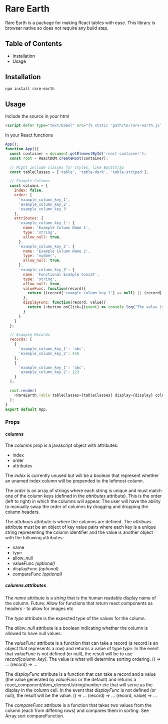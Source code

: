 # Rare Earth
Rare Earth is a package for making React tables with ease.
This library is browser native so does not require any build step.

## Table of Contents

- Installation
- Usage

## Installation
```sh
npm install rare-earth
```

## Usage
Include the source in your html
```html
<script defer type="text/babel" src="{% static 'path/to/rare-earth.js' %}"></script>
```
 In your React functions
 ```js
 App();
 function App(){
   const container = document.getElementById('react-container');
   const root = ReactDOM.createRoot(container);

   // Might include classes for styles, like Bootstrap
   const tableClasses = ['table', 'table-dark', 'table-striped'];

   // Example Columns
   const columns = {
     index: false,
     order: [
       'example_column_key_1',
       'example_column_key_2',
       'example_column_key_3'
     ],
     attributes: {
       'example_column_key_1': {
         name: 'Example Column Name 1',
         type: 'string',
         allow_null: true,
       },
       'example_column_key_2': {
         name: 'Example Column Name 2',
         type: 'number',
         allow_null: true,
       },
       'example_column_key_3': {
         name: 'Functional Example Concat',
         type: 'string',
         allow_null: true,
         valueFunc: function(record){
           return ((record['example_column_key_1'] == null) || (record['example_column_key_2'] == null)) ? null : record['example_column_key_1'] + record['example_column_key_2'];
         },
         displayFunc: function(record, value){
           return (<button onClick={(event) => console.log("The value is: " + value)}>{((record['example_column_key_1'] == null) || (record['example_column_key_2'] == null)) ? null : record['example_column_key_1'] + record['example_column_key_2']}</button>);
         }
       }
     }
   };

   // Example Records
   records: [
     {
       'example_column_key_1': 'abc',
       'example_column_key_2': 456
     },
     {
       'example_column_key_1': 'abc',
       'example_column_key_2': 123
     }
   ];

   root.render(
     <RareEarth.Table tableClasses={tableClasses} display={display} columns={columns} records={records}/>
   );
 }
 export default App;
 ```

### Props

#### columns
The *columns* prop is a javascript object with attributes:
 - index
 - order
 - attributes

The *index* is currently unused but will be a boolean that represent whether an unamed index column will be prepended to the leftmost column.

The *order* is an array of strings where each string is unique and must match one of the column keys (defined in the *attributes* attribute). This is the order (left to right) in which the columns will appear. The user will have the ability to manually swap the order of columns by dragging and dropping the column headers.

The *attribues* attribute is where the columns are defined. The *attribues* attribute must be an object of key value pairs where each key is a unique string representing the column identifier and the value is another object with the following attributes:
 - name
 - type
 - allow_null
 - valueFunc *(optional)*
 - displayFunc *(optional)*
 - compareFunc *(optional)*

##### columns.attributes
The *name* attribute is a *string* that is the human readable display name of the column.
Future: Allow for functions that return react components as headers - to allow for images etc

The *type* attribute is the expected type of the values for the column.

The *allow_null* attribute is a boolean indicating whether the column is allowed to have null values.

The *valueFunc* attribute is a function that can take a record (a record is an object that represents a row) and returns a value of type *type*. In the event that *valueFunc* is not defined (or null), the result will be to use *record[column_key]*.
The value is what will determine sorting ordering.
() => ...
(record) => ...

The *displayFunc* attribute is a function that can take a record and a value (the value generated by *valueFunc* or the default) and returns a react_component/dom_element/string/number etc that will serve as the display in the column cell.
In the event that *displayFunc* is not defined (or null), the result will be the value.
() => ...
(record) => ...
(record, value) => ...

The *compareFunc* attribute is a function that takes two values from the column (each from differing rows) and compares them in sorting.
See Array.sort compareFunction.
